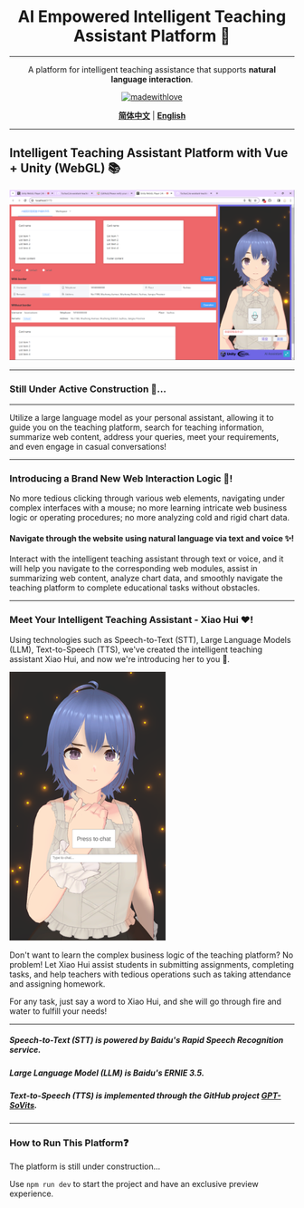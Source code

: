 <div align="center">
<h1> AI Empowered Intelligent Teaching Assistant Platform 💯</h1>

***

A platform for intelligent teaching assistance that supports **natural language interaction**.

[![madewithlove](https://img.shields.io/badge/made_with-%E2%9D%A4-red?style=for-the-badge&labelColor=orange)](https://github.com/TochusC/ai-assistant-teaching-website)

[**简体中文**](./README.md) | [**English**](./docs/en/README.md)

</div>

---

## Intelligent Teaching Assistant Platform with Vue + Unity (WebGL) 📚
![example.png](..%2F..%2Fexample_image%2Fexample.png)
***
### Still Under Active Construction 🔨...
***

Utilize a large language model as your personal assistant, allowing it to guide you on the teaching platform, search for teaching information, summarize web content, address your queries, meet your requirements, and even engage in casual conversations!

***
### Introducing a Brand New Web Interaction Logic 👾!
No more tedious clicking through various web elements, navigating under complex interfaces with a mouse; no more learning intricate web business logic or operating procedures; no more analyzing cold and rigid chart data.
#### Navigate through the website using natural language via text and voice ✨!
Interact with the intelligent teaching assistant through text or voice, and it will help you navigate to the corresponding web modules, assist in summarizing web content, analyze chart data, and smoothly navigate the teaching platform to complete educational tasks without obstacles.
***
### Meet Your Intelligent Teaching Assistant - Xiao Hui ❤️!

Using technologies such as Speech-to-Text (STT), Large Language Models (LLM), Text-to-Speech (TTS), we've created the intelligent teaching assistant Xiao Hui, and now we're introducing her to you 🥰.

![example_0.png](..%2F..%2Fexample_image%2Fexample_0.png)

Don't want to learn the complex business logic of the teaching platform? No problem!
Let Xiao Hui assist students in submitting assignments, completing tasks, and help teachers with tedious operations such as taking attendance and assigning homework.

For any task, just say a word to Xiao Hui, and she will go through fire and water to fulfill your needs!

***
##### Speech-to-Text (STT) is powered by Baidu's Rapid Speech Recognition service.
##### Large Language Model (LLM) is Baidu's ERNIE 3.5.
##### Text-to-Speech (TTS) is implemented through the GitHub project [GPT-SoVits](https://github.com/RVC-Boss/GPT-SoVITS).

***
### How to Run This Platform❓
The platform is still under construction...

Use
`
npm run dev
`
to start the project and have an exclusive preview experience.

